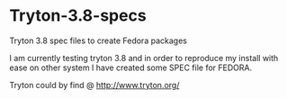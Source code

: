 # Tryton-3.8-specs
Tryton 3.8 spec files to create Fedora packages

I am currently testing tryton 3.8 and in order to reproduce my install with ease on other system I have created some SPEC file for FEDORA.

Tryton could by find @ http://www.tryton.org/
